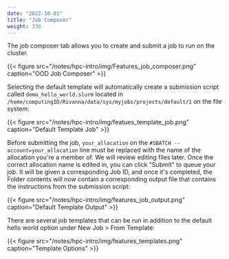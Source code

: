 ```yaml
---
date: "2022-10-01"
title: "Job Composer"
weight: 330
---
```


The job composer tab allows you to create and submit a job to run on the cluster.

{{< figure src="/notes/hpc-intro/img/Features_job_composer.png" caption="OOD Job Composer" >}}

Selecting the default template will automatically create a submission script called ```demo_hello_world.slurm``` located in ```/home/computingID/Rivanna/data/sys/myjobs/projects/default/1``` on the file system:

{{< figure src="/notes/hpc-intro/img/featues_template_job.png" caption="Default Template Job" >}}

Before submitting the job, ```your_allocation``` on the ```#SBATCH --account=your_allocation``` line must be replaced with the name of the allocation you're a member of. We will review editing files later. Once the correct allocation name is edited in, you can click "Submit" to queue your job. It will be given a corresponding Job ID, and once it's completed, the Folder contents will now contain a corresponding output file that contains the instructions from the submission script:

{{< figure src="/notes/hpc-intro/img/features_job_output.png" caption="Default Template Output" >}}

There are several job templates that can be run in addition to the default hello world option under New Job > From Template:

{{< figure src="/notes/hpc-intro/img/features_templates.png" caption="Template Options" >}}
